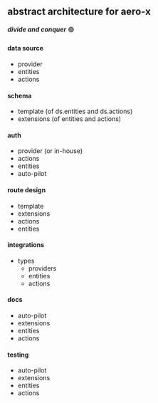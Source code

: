 ## abstract architecture for aero-x

___divide and conquer___ 🟢

#### data source
 - provider
 - entities
 - actions

#### schema  
 - template (of ds.entities and ds.actions)
 - extensions (of entities and actions)

#### auth 
 - provider (or in-house)
 - actions
 - entities
 - auto-pilot

#### route design
 - template
 - extensions
 - actions
 - entities

#### integrations
 - types
    - providers
    - entities
    - actions

#### docs
 - auto-pilot
 - extensions
 - entities
 - actions

#### testing
 - auto-pilot
 - extensions
 - entities
 - actions





